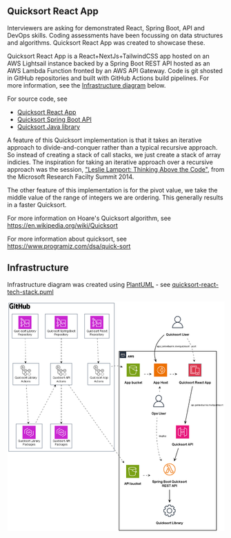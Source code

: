 ## Quicksort React App

Interviewers are asking for demonstrated React, Spring Boot, API and DevOps skills. Coding assessments have been focussing on data structures and algorithms. Quicksort React App was created to showcase these.

Quicksort React App is a React+NextJs+TailwindCSS app hosted on an AWS Lightsail instance backed by a Spring Boot REST API hosted as an AWS Lambda Function fronted by an AWS API Gateway. Code is git shosted in GitHub repositories and built with GitHub Actions build pipelines. For more information, see the [Infrastructure diagram](#Infrastructure) below.

For source code, see
- [Quicksort React App](https://github.com/jamie-burns0/quicksort-react)
- [Quicksort Spring Boot API](https://github.com/jamie-burns0/quicksort-springboot)
- [Quicksort Java library](https://github.com/jamie-burns0/quicksort)

A feature of this Quicksort implementation is that it takes an iterative approach to divide-and-conquer rather than a typical recursive approach. So instead of creating a stack of call stacks, we just create a stack of array indicies. The inspiration for taking an iterative approach over a recursive approach was the session, ["Leslie Lamport: Thinking Above the Code"](https://youtu.be/-4Yp3j_jk8Q?si=zUVjCimSVJl5uynG), from the Microsoft Research Facilty Summit 2014.

The other feature of this implementation is for the pivot value, we take the middle value of the range of integers we are ordering. This generally results in a faster Quicksort.

For more information on Hoare's Quicksort algorithm, see https://en.wikipedia.org/wiki/Quicksort

For more information about quicksort, see https://www.programiz.com/dsa/quick-sort



## Infrastructure

Infrastructure diagram was created using [PlantUML](https://plantuml.com/) - see [quicksort-react-tech-stack.puml](https://github.com/jamie-burns0/quicksort-react-doc/blob/main/quicksort-react-tech-stack.puml)

<img src="doc/quicksort-react-tech-stack.png" alt="Delivery environment" width="900"/>
